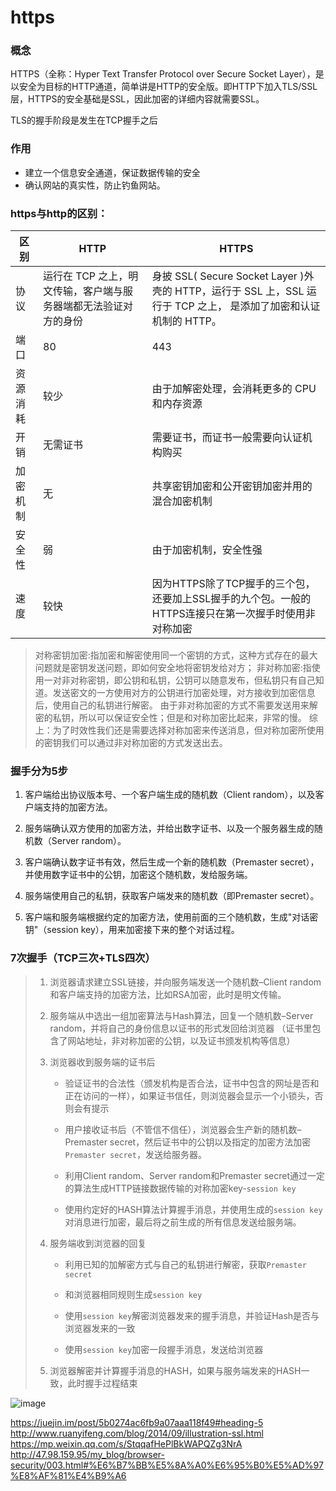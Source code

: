 # https
### 概念
HTTPS（全称：Hyper Text Transfer Protocol over Secure Socket Layer），是以安全为目标的HTTP通道，简单讲是HTTP的安全版。即HTTP下加入TLS/SSL层，HTTPS的安全基础是SSL，因此加密的详细内容就需要SSL。 

TLS的握手阶段是发生在TCP握手之后

### 作用
- 建立一个信息安全通道，保证数据传输的安全
- 确认网站的真实性，防止钓鱼网站。

### https与http的区别：   

区别| HTTP | HTTPS
---|---|---|
协议|	运行在 TCP 之上，明文传输，客户端与服务器端都无法验证对方的身份	|身披 SSL( Secure Socket Layer )外壳的 HTTP，运行于 SSL 上，SSL 运行于 TCP 之上， 是添加了加密和认证机制的 HTTP。
端口|	80	|443
资源消耗|	较少|	由于加解密处理，会消耗更多的 CPU 和内存资源
开销|	无需证书|	需要证书，而证书一般需要向认证机构购买
加密机制|	无|	共享密钥加密和公开密钥加密并用的混合加密机制
安全性	|弱|	由于加密机制，安全性强
速度 | 较快 | 因为HTTPS除了TCP握手的三个包，还要加上SSL握手的九个包。一般的HTTPS连接只在第一次握手时使用非对称加密


> 对称密钥加密:指加密和解密使用同一个密钥的方式，这种方式存在的最大问题就是密钥发送问题，即如何安全地将密钥发给对方；
非对称加密:指使用一对非对称密钥，即公钥和私钥，公钥可以随意发布，但私钥只有自己知道。发送密文的一方使用对方的公钥进行加密处理，对方接收到加密信息后，使用自己的私钥进行解密。
由于非对称加密的方式不需要发送用来解密的私钥，所以可以保证安全性；但是和对称加密比起来，非常的慢。
综上：为了时效性我们还是需要选择对称加密来传送消息，但对称加密所使用的密钥我们可以通过非对称加密的方式发送出去。
>

### 握手分为5步
1. 客户端给出协议版本号、一个客户端生成的随机数（Client random），以及客户端支持的加密方法。

2. 服务端确认双方使用的加密方法，并给出数字证书、以及一个服务器生成的随机数（Server random）。

3. 客户端确认数字证书有效，然后生成一个新的随机数（Premaster secret），并使用数字证书中的公钥，加密这个随机数，发给服务端。

4. 服务端使用自己的私钥，获取客户端发来的随机数（即Premaster secret）。

5. 客户端和服务端根据约定的加密方法，使用前面的三个随机数，生成"对话密钥"（session key），用来加密接下来的整个对话过程。

### 7次握手（TCP三次+TLS四次）
> 1. 浏览器请求建立SSL链接，并向服务端发送一个随机数–Client random和客户端支持的加密方法，比如RSA加密，此时是明文传输。 
> 
> 2. 服务端从中选出一组加密算法与Hash算法，回复一个随机数–Server random，并将自己的身份信息以证书的形式发回给浏览器
> （证书里包含了网站地址，非对称加密的公钥，以及证书颁发机构等信息）
> 
> 3. 浏览器收到服务端的证书后
>     
>     - 验证证书的合法性（颁发机构是否合法，证书中包含的网址是否和正在访问的一样），如果证书信任，则浏览器会显示一个小锁头，否则会有提示
>     
>     - 用户接收证书后（不管信不信任），浏览器会生产新的随机数–Premaster secret，然后证书中的公钥以及指定的加密方法加密`Premaster secret`，发送给服务器。
>     
>     - 利用Client random、Server random和Premaster secret通过一定的算法生成HTTP链接数据传输的对称加密key-`session key`
>     
>     - 使用约定好的HASH算法计算握手消息，并使用生成的`session key`对消息进行加密，最后将之前生成的所有信息发送给服务端。 
>     
> 4. 服务端收到浏览器的回复 
> 
>     - 利用已知的加解密方式与自己的私钥进行解密，获取`Premaster secret`
>     
>     - 和浏览器相同规则生成`session key`
>     
>     - 使用`session key`解密浏览器发来的握手消息，并验证Hash是否与浏览器发来的一致
>     
>     - 使用`session key`加密一段握手消息，发送给浏览器
>     
> 5. 浏览器解密并计算握手消息的HASH，如果与服务端发来的HASH一致，此时握手过程结束

![image](http://www.ruanyifeng.com/blogimg/asset/2014/bg2014092004.png)

https://juejin.im/post/5b0274ac6fb9a07aaa118f49#heading-5
http://www.ruanyifeng.com/blog/2014/09/illustration-ssl.html
https://mp.weixin.qq.com/s/StqqafHePlBkWAPQZg3NrA
http://47.98.159.95/my_blog/browser-security/003.html#%E6%B7%BB%E5%8A%A0%E6%95%B0%E5%AD%97%E8%AF%81%E4%B9%A6